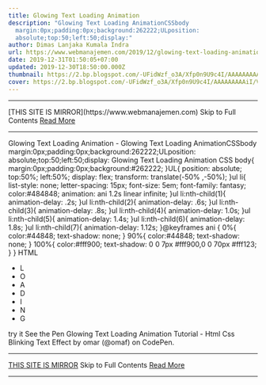 ```yaml
---
title: Glowing Text Loading Animation
description: "Glowing Text Loading AnimationCSSbody
  margin:0px;padding:0px;background:262222;ULposition:
  absolute;top:50;left:50;display:"
author: Dimas Lanjaka Kumala Indra
url: https://www.webmanajemen.com/2019/12/glowing-text-loading-animation.html
date: 2019-12-31T01:50:05+07:00
updated: 2019-12-30T18:50:00.000Z
thumbnail: https://2.bp.blogspot.com/-UFidWzf_o3A/Xfp0n9U9c4I/AAAAAAAAAiI/Ve1ajQPHYdsVNKW9F8Rc8iPr0eLAYVeQgCLcBGAsYHQ/s1600/Screenshot_1.png
cover: https://2.bp.blogspot.com/-UFidWzf_o3A/Xfp0n9U9c4I/AAAAAAAAAiI/Ve1ajQPHYdsVNKW9F8Rc8iPr0eLAYVeQgCLcBGAsYHQ/s1600/Screenshot_1.png
---
```


<hr/> [THIS SITE IS MIRROR](https://www.webmanajemen.com) Skip to Full Contents <a href="https://www.webmanajemen.com/2019/12/glowing-text-loading-animation.html" rel="follow" class="button" id="read-more">Read More</a> <hr/> Glowing Text Loading Animation - Glowing Text Loading AnimationCSSbody margin:0px;padding:0px;background:262222;ULposition: absolute;top:50;left:50;display: Glowing Text Loading Animation
CSS
body{
 margin:0px;padding:0px;background:#262222;
}UL{
position: absolute;
top:50%;
left:50%;
display: flex;
transform: translate(-50% ,-50%);
}ul li{
  list-style: none;
  letter-spacing: 15px;
  font-size: 5em;
  font-family: fantasy;
  color:#484848;
  animation: ani 1.2s linear infinite;
}ul li:nth-child(1){
  animation-delay: .2s;
}ul li:nth-child(2){
  animation-delay: .6s;
}ul li:nth-child(3){
  animation-delay: .8s;
}ul li:nth-child(4){
  animation-delay: 1.0s;
}ul li:nth-child(5){
  animation-delay: 1.4s;
}ul li:nth-child(6){
  animation-delay: 1.8s;
}ul li:nth-child(7){
  animation-delay: 1.12s;
}@keyframes ani {
  0%{
     color:#44848;
     text-shadow: none;
  }
  90%{
     color:#44848;
     text-shadow: none;
  }
  100%{
     color:#fff900;
     text-shadow: 0 0 7px #fff900,0 0 70px #fff123;
  }
}
HTML
<ul>
  <li>L</li>
  <li>O</li>
  <li>A</li>
  <li>D</li>
  <li>I</li>
  <li>N</li>
  <li>G</li>
</ul>

try it
  See the Pen   Glowing Text Loading Animation Tutorial - Html Css Blinking Text Effect  by omar (@omaf)   on CodePen. <hr/> [THIS SITE IS MIRROR](https://www.webmanajemen.com) Skip to Full Contents <a href="https://www.webmanajemen.com/2019/12/glowing-text-loading-animation.html" rel="follow" class="button" id="read-more">Read More</a> <hr/>